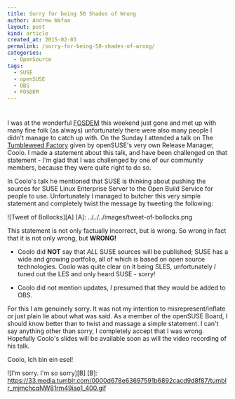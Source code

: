```yaml
---
title: Sorry for being 50 Shades of Wrong
author: Andrew Wafaa
layout: post
kind: article
created_at: 2015-02-03
permalink: /sorry-for-being-50-shades-of-wrong/
categories:
  - OpenSource
tags:
  - SUSE
  - openSUSE
  - OBS
  - FOSDEM
---
```

#
 
I was at the wonderful [FOSDEM][1] this weekend just gone and met up with many fine folk (as always) unfortunately there were also many people I didn't manage to catch up with. On the Sunday I attended a talk on The [Tumbleweed Factory][2] given by openSUSE's very own Release Manager, Coolo. I made a statement about this talk, and have been challenged on that statement - I'm glad that I was challenged by one of our community members, because they were quite right to do so.

In Coolo's talk he mentioned that SUSE is thinking about pushing the sources for SUSE Linux Enterprise Server to the Open Build Service for people to use. Unfortunately I managed to butcher this very simple statement and completely twist the message by tweeting the following:

![Tweet of Bollocks][A]
 [A]: ../../../images/tweet-of-bollocks.png


This statement is not only factually incorrect, but is wrong. So wrong in fact that it is not only wrong, but **WRONG!** 

* Coolo did **NOT** say that *ALL* SUSE sources will be published; SUSE has a wide and growing portfolio, all of which is based on open source technologies. Coolo was quite clear on it being SLES, unfortunately *I* tuned out the LES and only heard SUSE - sorry!

* Coolo did not mention updates, *I* presumed that they would be added to OBS.

For this I am genuinely sorry. It was not my intention to misrepresent/inflate or just plain lie about what was said. As a member of the openSUSE Board, I should know better than to twist and massage a simple statement. I can't say anything other than sorry, I completely accept that I was wrong. Hopefully Coolo's slides will be available soon as will the video recording of his talk.

Coolo, Ich bin ein esel!

![I'm sorry. I'm so sorry][B]
 [B]: https://33.media.tumblr.com/0000d678e63697591b6892cacd9d8f87/tumblr_mjmchcqNW81rm49iao1_400.gif

[1]: https://fosdem.org/2015/ "Free and Open Source Developers European Meeting"
[2]: https://fosdem.org/2015/schedule/event/the_tumbleweed_factory/ "FOSDEM 2015 talk by Coolo on Tumbleweed"
